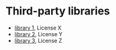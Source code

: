 Third-party libraries
======

* [library 1](http://hompage), License X
* [library 2](http://hompage), License Y
* [library 3](http://hompage), License Z
